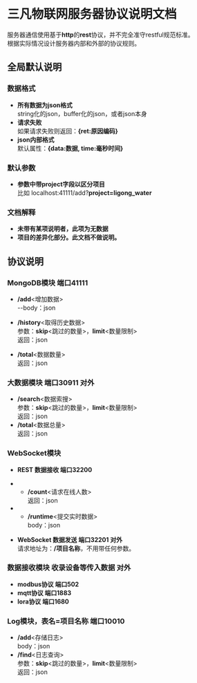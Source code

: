 
# 三凡物联网服务器协议说明文档

服务器通信使用基于**http**的**rest**协议，并不完全准守restful规范标准。  
根据实际情况设计服务器内部和外部的协议规则。   


## 全局默认说明

### 数据格式
- **所有数据为json格式**  
string化的json，buffer化的json，或者json本身  
- **请求失败**  
如果请求失败则返回：**{ret:原因编码}**   
- **json内部格式**  
默认属性：**{data:数据, time:毫秒时间}**   

### 默认参数
- **参数中带project字段以区分项目**  
比如 localhost:41111/add?**project=ligong_water**

### 文档解释
- **未带有某项说明者，此项为无数据**  
- **项目的差异化部分。此文档不做说明。**


## 协议说明

### MongoDB模块 端口41111 
- **/add**<增加数据>  
--body：json  

- **/history**<取得历史数据>  
参数：**skip**<跳过的数量>，**limit**<数量限制>  
返回：json  

- **/total**<数据数量>  
返回：json  

### 大数据模块 端口30911 对外
- **/search**<数据索搜>  
参数：**skip**<跳过的数量>，**limit**<数量限制>  
返回：json  
- **/total**<数据总量>  
返回：json  

### WebSocket模块
- **REST 数据接收 端口32200**  

- - **/count**<请求在线人数>  
返回：json  
- - **/runtime**<提交实时数据>  
body：json  


- **WebSocket 数据发送 端口32201 对外**  
请求地址为：**/项目名称**，不用带任何参数。

### 数据接收模块 收录设备等传入数据 对外
- **modbus协议 端口502**
- **mqtt协议 端口1883**
- **lora协议 端口1680**

### Log模块，表名=项目名称 端口10010
- **/add**<存储日志>  
body：json  
- **/find**<日志查询>  
参数：**skip**<跳过的数量>，**limit**<数量限制>  
返回：json  
